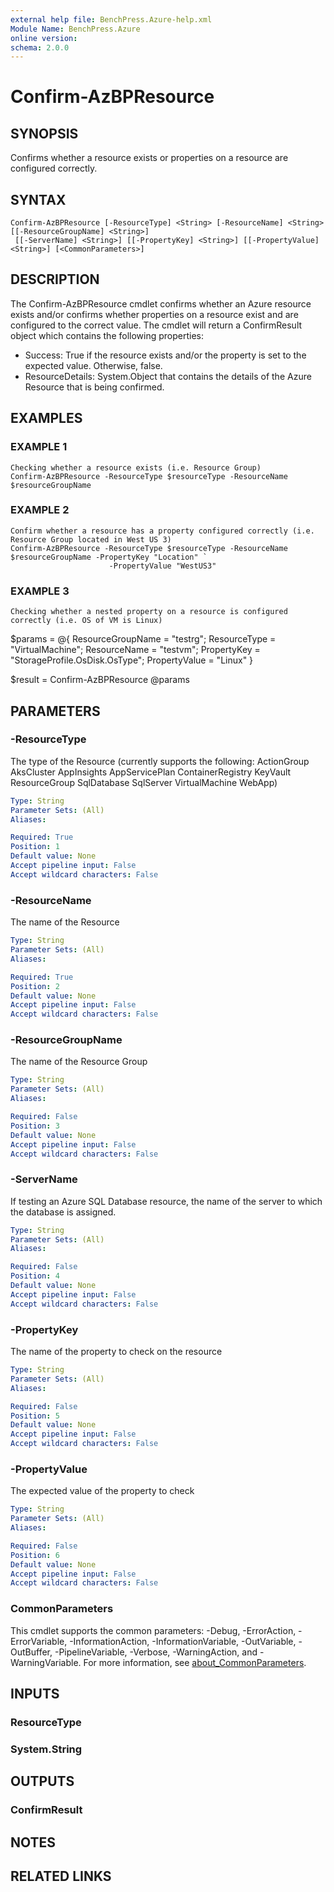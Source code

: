 ```yaml
---
external help file: BenchPress.Azure-help.xml
Module Name: BenchPress.Azure
online version:
schema: 2.0.0
---
```


# Confirm-AzBPResource

## SYNOPSIS
Confirms whether a resource exists or properties on a resource are configured correctly.

## SYNTAX

```
Confirm-AzBPResource [-ResourceType] <String> [-ResourceName] <String> [[-ResourceGroupName] <String>]
 [[-ServerName] <String>] [[-PropertyKey] <String>] [[-PropertyValue] <String>] [<CommonParameters>]
```

## DESCRIPTION
The Confirm-AzBPResource cmdlet confirms whether an Azure resource exists and/or confirms whether properties
on a resource exist and are configured to the correct value.
The cmdlet will return a ConfirmResult object
which contains the following properties:
- Success: True if the resource exists and/or the property is set to the expected value.
Otherwise, false.
- ResourceDetails: System.Object that contains the details of the Azure Resource that is being confirmed.

## EXAMPLES

### EXAMPLE 1
```
Checking whether a resource exists (i.e. Resource Group)
Confirm-AzBPResource -ResourceType $resourceType -ResourceName $resourceGroupName
```

### EXAMPLE 2
```
Confirm whether a resource has a property configured correctly (i.e. Resource Group located in West US 3)
Confirm-AzBPResource -ResourceType $resourceType -ResourceName $resourceGroupName -PropertyKey "Location" `
                      -PropertyValue "WestUS3"
```

### EXAMPLE 3
```
Checking whether a nested property on a resource is configured correctly (i.e. OS of VM is Linux)
```

$params = @{
  ResourceGroupName = "testrg";
  ResourceType = "VirtualMachine";
  ResourceName = "testvm";
  PropertyKey = "StorageProfile.OsDisk.OsType";
  PropertyValue = "Linux"
}

$result = Confirm-AzBPResource @params

## PARAMETERS

### -ResourceType
The type of the Resource (currently supports the following:
ActionGroup
AksCluster
AppInsights
AppServicePlan
ContainerRegistry
KeyVault
ResourceGroup
SqlDatabase
SqlServer
VirtualMachine
WebApp)

```yaml
Type: String
Parameter Sets: (All)
Aliases:

Required: True
Position: 1
Default value: None
Accept pipeline input: False
Accept wildcard characters: False
```

### -ResourceName
The name of the Resource

```yaml
Type: String
Parameter Sets: (All)
Aliases:

Required: True
Position: 2
Default value: None
Accept pipeline input: False
Accept wildcard characters: False
```

### -ResourceGroupName
The name of the Resource Group

```yaml
Type: String
Parameter Sets: (All)
Aliases:

Required: False
Position: 3
Default value: None
Accept pipeline input: False
Accept wildcard characters: False
```

### -ServerName
If testing an Azure SQL Database resource, the name of the server to which the database is assigned.

```yaml
Type: String
Parameter Sets: (All)
Aliases:

Required: False
Position: 4
Default value: None
Accept pipeline input: False
Accept wildcard characters: False
```

### -PropertyKey
The name of the property to check on the resource

```yaml
Type: String
Parameter Sets: (All)
Aliases:

Required: False
Position: 5
Default value: None
Accept pipeline input: False
Accept wildcard characters: False
```

### -PropertyValue
The expected value of the property to check

```yaml
Type: String
Parameter Sets: (All)
Aliases:

Required: False
Position: 6
Default value: None
Accept pipeline input: False
Accept wildcard characters: False
```

### CommonParameters
This cmdlet supports the common parameters: -Debug, -ErrorAction, -ErrorVariable, -InformationAction, -InformationVariable, -OutVariable, -OutBuffer, -PipelineVariable, -Verbose, -WarningAction, and -WarningVariable. For more information, see [about_CommonParameters](http://go.microsoft.com/fwlink/?LinkID=113216).

## INPUTS

### ResourceType
### System.String
## OUTPUTS

### ConfirmResult
## NOTES

## RELATED LINKS
